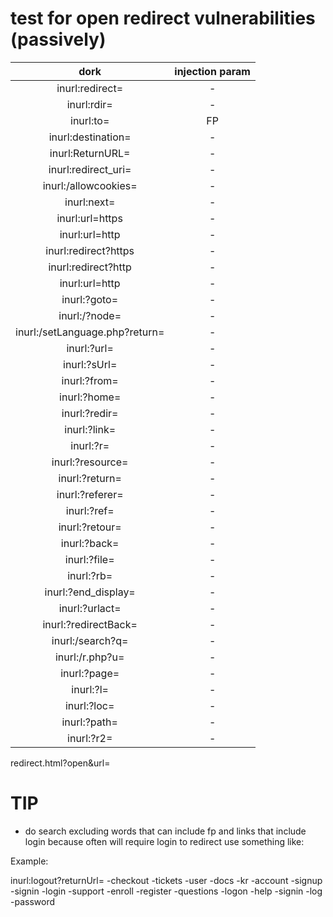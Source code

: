# test for open redirect vulnerabilities (passively) 


| dork | injection param |
|:---:|:---:|
| inurl:redirect= | - |
| inurl:rdir=  | - |
| inurl:to=  | FP |
| inurl:destination= | - |
| inurl:ReturnURL=  | - |
| inurl:redirect_uri= | - |
| inurl:/allowcookies= | - |
| inurl:next= | - |
| inurl:url=https | - |
| inurl:url=http | - |
| inurl:redirect?https | - |
| inurl:redirect?http | - |
| inurl:url=http | - |
| inurl:?goto= | - |
| inurl:/?node= | - |
| inurl:/setLanguage.php?return= | - |
| inurl:?url= | - |
| inurl:?sUrl= | - |
| inurl:?from= | - |
| inurl:?home= | - |
| inurl:?redir= | - |
| inurl:?link= | - |
| inurl:?r= | - |
| inurl:?resource= | - |
| inurl:?return= | - |
| inurl:?referer= | - |
| inurl:?ref= | - |
| inurl:?retour= | - |
| inurl:?back= | - |
| inurl:?file= | - |
| inurl:?rb= | - |
| inurl:?end_display= | - |
| inurl:?urlact= | - |
| inurl:?redirectBack= | - |
| inurl:/search?q= | - |
| inurl:/r.php?u= | - |
| inurl:?page= | - |
| inurl:?l= | - |
| inurl:?loc= | - |
| inurl:?path= | - |
| inurl:?r2= | - |
redirect.html?open&url=



# TIP 
* do search excluding words that can include fp and links that include login because often will require login to redirect
use something like: 

Example: 

inurl:logout?returnUrl= -checkout -tickets -user -docs -kr  -account  -signup -signin -login -support -enroll -register -questions -logon -help -signin -log -password
